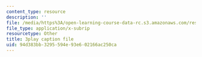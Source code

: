 ```yaml
---
content_type: resource
description: ''
file: /media/https%3A/open-learning-course-data-rc.s3.amazonaws.com/res-6-012-introduction-to-probability-spring-2018/94d383bb3295594e93e602166ac250ca_-630YTQEuCI.vtt
file_type: application/x-subrip
resourcetype: Other
title: 3play caption file
uid: 94d383bb-3295-594e-93e6-02166ac250ca
---
```


